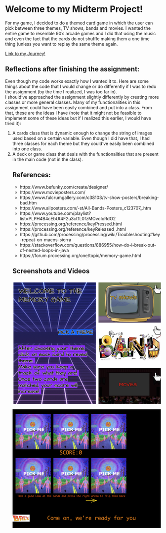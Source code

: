 # Welcome to my Midterm Project! 

For my game, I decided to do a themed card game in which the user can pick between three themes, TV shows, bands and movies. 
I wanted the entire game to resemble 90’s arcade games and I did that using the music and even the fact that the cards do not shuffle making them a one time thing (unless you want to replay the same theme again. 

[Link to my Journey!](https://github.com/LiyanIbrahim/intro-to-IM/blob/master/midtermProject/journal.md) 

## Reflections after finishing the assignment: 

Even though my code works exactly how I wanted it to. Here are some things about the code that I would change or do differently if I was to redo the assignment (by the time I realized, I was too far in). </br>
I should’ve approached the assignment slightly differently by creating more classes or more general classes. Many of my functionalities in this assignment could have been easily combined and put into a class. From that, these are the ideas I have (note that it might not be feasible to implement some of these ideas but if I realized this earlier, I would have tried it): </br>
<ol> 
  <li>A cards class that is dynamic enough to change the string of images used based on a certain variable. Even though I did have that, I had three classes for each theme but they could’ve easily been combined into one class. </li>
  <li> A deck or game class that deals with the functionalities that are present in the main code (not in the class). </li>
  
 ## References:
 <ul>
  <li> https://www.befunky.com/create/designer/ </li>
  <li> https://www.movieposters.com/ </li>
  <li> https://www.fulcrumgallery.com/c38103/tv-show-posters/breaking-bad.htm </li>
  <li> https://www.allposters.com/-st/All-Bands-Posters_c123707_.htm </li>
  <li> https://www.youtube.com/playlist?list=PLPH4B4cEbUt4F2u3ct1L0fzMOvoIoRdO2 </li>
  <li> https://processing.org/reference/keyPressed.html </li>
  <li> https://processing.org/reference/keyReleased_.html </li>
  <li> https://github.com/processing/processing/wiki/Troubleshooting#key-repeat-on-macos-sierra </li>
  <li> https://stackoverflow.com/questions/886955/how-do-i-break-out-of-nested-loops-in-java </li>
  <li> https://forum.processing.org/one/topic/memory-game.html </li>
</ul>

## Screenshots and Videos 

![](https://github.com/LiyanIbrahim/intro-to-IM/blob/master/midtermProject/mediaForGithub/1.1.png)

![](https://github.com/LiyanIbrahim/intro-to-IM/blob/master/midtermProject/mediaForGithub/1.2.png)

 
